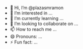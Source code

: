 - 👋 Hi, I’m @plazasmramon
- 👀 I’m interested in ...
- 🌱 I’m currently learning ...
- 💞️ I’m looking to collaborate on ...
- 📫 How to reach me ...
- 😄 Pronouns: ...
- ⚡ Fun fact: ...

<!---
plazasmramon/plazasmramon is a ✨ special ✨ repository because its `README.md` (this file) appears on your GitHub profile.
You can click the Preview link to take a look at your changes.
--->
